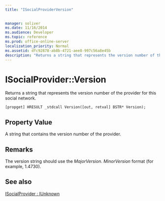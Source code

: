 ```yaml
---
title: "ISocialProviderVersion"
 
 
manager: soliver
ms.date: 11/16/2014
ms.audience: Developer
ms.topic: reference
ms.prod: office-online-server
localization_priority: Normal
ms.assetid: dfc92878-ab8b-4721-aee8-997c56a8e45b
description: "Returns a string that represents the version number of the provider for this social network."
---
```


# ISocialProvider::Version

Returns a string that represents the version number of the provider for this social network. 
  
```
[propget] HRESULT _stdcall Version([out, retval] BSTR* Version);
```

## Property Value

A string that contains the version number of the provider.
  
## Remarks

The version string should use the  _MajorVersion_. _MinorVersion_ format (for example, 1.4730). 
  
## See also



[ISocialProvider : IUnknown](isocialprovideriunknown.md)

